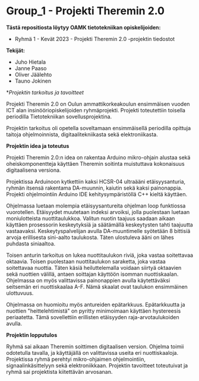 # Group_1 - Projekti Theremin 2.0

**Tästä repositiosta löytyy OAMK tietotekniikan opiskelijoiden:**
- Ryhmä 1 - Kevät 2023 - Projekti Theremin 2.0 -projektin tiedostot

**Tekijät:**
- Juho Hietala
- Janne Paaso
- Oliver Jäälehto
- Tauno Jokinen	

**Projektin tarkoitus ja tavoitteet*

Projekti Theremin 2.0 on Oulun ammattikorkeakoulun ensimmäisen vuoden ICT alan insinööriopiskelijoiden ryhmäprojekti. Projekti toteutettiin toisella periodilla Tietotekniikan sovellusprojektina.

Projektin tarkoitus oli opetella soveltamaan ensimmäisellä periodilla opittuja taitoja ohjelmoinnista, digitaalitekniikasta sekä elektroniikasta.

**Projektin idea ja toteutus**

Projekti Theremin 2.0:n idea on rakentaa Arduino mikro-ohjain alustaa sekä oheiskomponentteja käyttäen Theremin soitinta muistuttava kokonaisuus digitaalisena versiona.

Projektissa Arduinoon kytkettiin kaksi HCSR-04 ultraääni etäisyysanturia, ryhmän itsensä rakentama DA-muunnin, kaiutin sekä kaksi painonappia. Projekti ohjelmointiin Arduino IDE kehitysympäristöllä C++ kieltä käyttäen.

Ohjelmassa luetaan molempia etäisyysantureita ohjelman loop funktiossa vuorotellen. Etäisyydet muutetaan indeksi arvoiksi, jolla puolestaan luetaan moniulotteista nuottitaulukkoa. Valitun nuotin taajuus saadaan aikaan käyttäen prosessorin keskeytyksiä ja säätämällä keskeytysten tahti taajuutta vastaavaksi. Keskeytyspalvelijan avulla DA-muuntimelle syötetään 8 bittisiä arvoja erillisesta sini-aalto taulukosta. Täten ulostuleva ääni on lähes puhdasta siniaaltoa.

Toisen anturin tarkoitus on lukea nuottitaulukon riviä, joka vastaa soitettavaa oktaavia. Toisen puolestaan nuottitaulukon saraketta, joka vastaa soitettavaa nuottia. Täten käsiä heiluttelemalla voidaan siirtyä oktaavien sekä nuottien välillä, antaen soittajan käyttöön isomman nuottiskaalan. Ohjelmassa on myös valittavissa painonappien avulla käytettäväksi seitsemän eri nuottiskaalaa A-F. Nämä skaalat ovat taulukon ensimmäinen ulottuvuus.

Ohjelmassa on huomioitu myös antureiden epätarkkuus. Epätarkkuutta ja nuottien "heittelehtimistä" on pyritty minimoimaan käyttäen hystereesis periaatetta. Tämä sovellettiin erillisten etäisyyden raja-arvotaulukoiden avulla.

**Projektin lopputulos**

Ryhmä sai aikaan Theremin soittimen digitaalisen version. Ohjelma toimii odotetulla tavalla, ja käyttäjällä on valittavissa useita eri nuottiskaaloja. Projektissa ryhmä perehtyi mikro-ohjaimen ohjelmointiin, signaalinkäsittelyyn sekä elektroniikkaan. Projektin tavoitteet toteutuivat ja ryhmä sai projektista kiitettävän arvosanan.